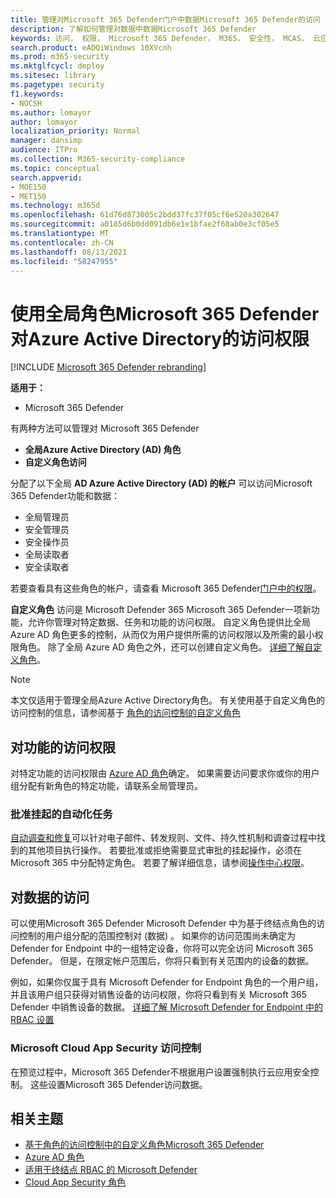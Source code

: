 ```yaml
---
title: 管理对Microsoft 365 Defender门户中数据Microsoft 365 Defender的访问
description: 了解如何管理对数据中数据Microsoft 365 Defender
keywords: 访问， 权限， Microsoft 365 Defender， M365， 安全性， MCAS， 云应用安全， Microsoft Defender for Endpoint， 作用域， RBAC
search.product: eADQiWindows 10XVcnh
ms.prod: m365-security
ms.mktglfcycl: deploy
ms.sitesec: library
ms.pagetype: security
f1.keywords:
- NOCSH
ms.author: lomayor
author: lomayor
localization_priority: Normal
manager: dansimp
audience: ITPro
ms.collection: M365-security-compliance
ms.topic: conceptual
search.appverid:
- MOE150
- MET150
ms.technology: m365d
ms.openlocfilehash: 61d76d873005c2bdd37fc37f05cf6e520a302647
ms.sourcegitcommit: a0185d6b0dd091db6e1e1bfae2f68ab0e3cf05e5
ms.translationtype: MT
ms.contentlocale: zh-CN
ms.lasthandoff: 08/13/2021
ms.locfileid: "58247955"
---
```

# <a name="manage-access-to-microsoft-365-defender-with-azure-active-directory-global-roles"></a>使用全局角色Microsoft 365 Defender对Azure Active Directory的访问权限

[!INCLUDE [Microsoft 365 Defender rebranding](../includes/microsoft-defender.md)]


**适用于：**
- Microsoft 365 Defender

有两种方法可以管理对 Microsoft 365 Defender
- **全局Azure Active Directory (AD) 角色**
- **自定义角色访问**

分配了以下全局 **AD Azure Active Directory (AD) 的帐户** 可以访问Microsoft 365 Defender功能和数据：
- 全局管理员
- 安全管理员
- 安全操作员
- 全局读取者
- 安全读取者

若要查看具有这些角色的帐户，请查看 Microsoft 365 Defender[门户中的权限](https://security.microsoft.com/permissions)。

**自定义角色** 访问是 Microsoft Defender 365 Microsoft 365 Defender一项新功能，允许你管理对特定数据、任务和功能的访问权限。 自定义角色提供比全局 Azure AD 角色更多的控制，从而仅为用户提供所需的访问权限以及所需的最小权限角色。  除了全局 Azure AD 角色之外，还可以创建自定义角色。 [详细了解自定义角色](custom-roles.md)。

> [!NOTE]
> 本文仅适用于管理全局Azure Active Directory角色。 有关使用基于自定义角色的访问控制的信息，请参阅基于 [角色的访问控制的自定义角色](custom-roles.md)

## <a name="access-to-functionality"></a>对功能的访问权限
对特定功能的访问权限由 [Azure AD 角色](/azure/active-directory/users-groups-roles/directory-assign-admin-roles)确定。 如果需要访问要求你或你的用户组分配有新角色的特定功能，请联系全局管理员。

### <a name="approve-pending-automated-tasks"></a>批准挂起的自动化任务
[自动调查和修复](m365d-autoir-actions.md)可以针对电子邮件、转发规则、文件、持久性机制和调查过程中找到的其他项目执行操作。 若要批准或拒绝需要显式审批的挂起操作，必须在 Microsoft 365 中分配特定角色。 若要了解详细信息，请参阅[操作中心权限](m365d-action-center.md#required-permissions-for-action-center-tasks)。

## <a name="access-to-data"></a>对数据的访问
可以使用Microsoft 365 Defender Microsoft Defender 中为基于终结点角色的访问控制的用户组分配的范围控制对 (数据) 。 如果你的访问范围尚未确定为 Defender for Endpoint 中的一组特定设备，你将可以完全访问 Microsoft 365 Defender。 但是，在限定帐户范围后，你将只看到有关范围内的设备的数据。

例如，如果你仅属于具有 Microsoft Defender for Endpoint 角色的一个用户组，并且该用户组只获得对销售设备的访问权限，你将只看到有关 Microsoft 365 Defender 中销售设备的数据。 [详细了解 Microsoft Defender for Endpoint 中的 RBAC 设置](/windows/security/threat-protection/microsoft-defender-atp/rbac)

### <a name="microsoft-cloud-app-security-access-controls"></a>Microsoft Cloud App Security 访问控制
在预览过程中，Microsoft 365 Defender不根据用户设置强制执行云应用安全控制。 这些设置Microsoft 365 Defender访问数据。

## <a name="related-topics"></a>相关主题
- [基于角色的访问控制中的自定义角色Microsoft 365 Defender](custom-roles.md)
- [Azure AD 角色](/azure/active-directory/users-groups-roles/directory-assign-admin-roles)
- [适用于终结点 RBAC 的 Microsoft Defender](/windows/security/threat-protection/microsoft-defender-atp/rbac)
- [Cloud App Security 角色](/cloud-app-security/manage-admins)
